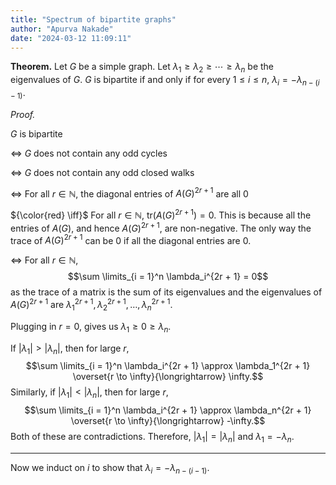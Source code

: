 ```yaml
---
title: "Spectrum of bipartite graphs"
author: "Apurva Nakade"
date: "2024-03-12 11:09:11"
---
```


**Theorem.**
Let $G$ be a simple graph. 
Let $\lambda_1 \ge \lambda_2 \ge \cdots \ge \lambda_n$ be the eigenvalues of $G$.
$G$ is bipartite if and only if for every $1 \le i \le n$, $\lambda_{i} = -\lambda_{n - (i - 1)}$.

*Proof.*

$G$ is bipartite 

$\iff$ 
$G$ does not contain any odd cycles

$\iff$ 
$G$ does not contain any odd closed walks 

$\iff$ 
For all $r \in \mathbb{N}$, the diagonal entries of $A(G)^{2r+1}$ are all 0

${\color{red} \iff}$ 
For all $r \in \mathbb{N}$, $\mathrm{tr}(A(G)^{2r+1}) = 0$. This is because all the entries of $A(G)$, and hence $A(G)^{2r+1}$, are non-negative. The only way the trace of $A(G)^{2r+1}$ can be 0 if all the diagonal entries are 0.

$\iff$ 
For all $r \in \mathbb{N}$, 
$$\sum \limits_{i = 1}^n \lambda_i^{2r + 1} = 0$$
as the trace of a matrix is the sum of its eigenvalues and the eigenvalues of $A(G)^{2r+1}$ are $\lambda_1^{2r+1}, \lambda_2^{2r+1}, \ldots, \lambda_n^{2r+1}$.

Plugging in $r = 0$, gives us $\lambda_1 \ge 0 \ge \lambda_n$.

If $|\lambda_1| > |\lambda_n|$, then for large $r$, 
$$\sum \limits_{i = 1}^n \lambda_i^{2r + 1} \approx \lambda_1^{2r + 1} \overset{r \to \infty}{\longrightarrow} \infty.$$
Similarly, if $|\lambda_1| < |\lambda_n|$, then for large $r$,
$$\sum \limits_{i = 1}^n \lambda_i^{2r + 1} \approx \lambda_n^{2r + 1} \overset{r \to \infty}{\longrightarrow} -\infty.$$
Both of these are contradictions. Therefore, $|\lambda_1| = |\lambda_n|$ and $\lambda_1 = -\lambda_n$.

---

Now we induct on $i$ to show that $\lambda_i = -\lambda_{n - (i - 1)}$. 